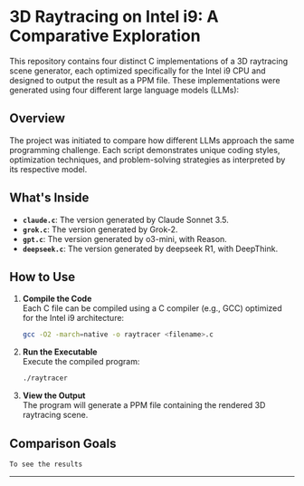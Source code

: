 # 3D Raytracing on Intel i9: A Comparative Exploration

This repository contains four distinct C implementations of a 3D raytracing scene generator, each optimized specifically for the Intel i9 CPU and designed to output the result as a PPM file. These implementations were generated using four different large language models (LLMs):

## Overview

The project was initiated to compare how different LLMs approach the same programming challenge. Each script demonstrates unique coding styles, optimization techniques, and problem-solving strategies as interpreted by its respective model.

## What's Inside

- **`claude.c`**: The version generated by Claude Sonnet 3.5.
- **`grok.c`**: The version generated by Grok-2.
- **`gpt.c`**: The version generated by o3-mini, with Reason.
- **`deepseek.c`**: The version generated by deepseek R1, with DeepThink.

## How to Use

1. **Compile the Code**  
   Each C file can be compiled using a C compiler (e.g., GCC) optimized for the Intel i9 architecture:
   ```bash
   gcc -O2 -march=native -o raytracer <filename>.c
   ```
2. **Run the Executable**  
   Execute the compiled program:
   ```bash
   ./raytracer
   ```
3. **View the Output**  
   The program will generate a PPM file containing the rendered 3D raytracing scene.

## Comparison Goals
    To see the results
---

